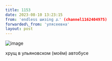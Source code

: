 ```yaml
---
title: 1153
date: 2023-08-10 13:23:15
from: 'endless шизing ⍼' (channel1162404975)
forwarded\_from: 'улясеевна'
layout: post
---
```


![image](photos/photo_158@10-08-2023_13-23-15.jpg)

хрущ в ульяновском (моём) автобусе
